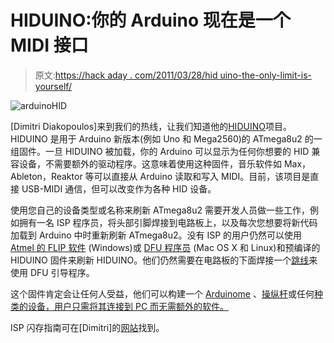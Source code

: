 # HIDUINO:你的 Arduino 现在是一个 MIDI 接口

> 原文:[https://hack aday . com/2011/03/28/hid uino-the-only-limit-is-yourself/](https://hackaday.com/2011/03/28/hiduino-the-only-limit-is-yourself/)

![](../Images/ad950f641d0d5096f6bd739adc59ee24.png "arduinoHID")

[Dimitri Diakopoulos]来到我们的热线，让我们知道他的[HIDUINO](http://mtiid.calarts.edu/research/hiduino)项目。HIDUINO 是用于 Arduino 新版本(例如 Uno 和 Mega2560)的 ATmega8u2 的一组固件。一旦 HIDUINO 被加载，你的 Arduino 可以显示为任何你想要的 HID 兼容设备，不需要额外的驱动程序。这意味着使用这种固件，音乐软件如 Max，Ableton，Reaktor 等可以直接从 Arduino 读取和写入 MIDI。目前，该项目是直接 USB-MIDI 通信，但可以改变作为各种 HID 设备。

使用您自己的设备类型或名称来刷新 ATmega8u2 需要开发人员做一些工作，例如拥有一名 ISP 程序员，将头部引脚焊接到电路板上，以及每次您想要将新代码加载到 Arduino 中时重新刷新 ATmega8u2。没有 ISP 的用户仍然可以使用 [Atmel 的 FLIP 软件](http://www.atmel.com/dyn/products/tools_card.asp?tool_id=3886) (Windows)或 [DFU 程序员](http://dfu-programmer.sourceforge.net/) (Mac OS X 和 Linux)和预编译的 HIDUINO 固件来刷新 HIDUINO。他们仍然需要在电路板的下面焊接一个[跳线](http://www.ladyada.net/library/arduino/unofaq.html)来使用 DFU 引导程序。

这个固件肯定会让任何人受益，他们可以构建一个 [Arduinome](http://hackaday.com/tag/arduinome/) 、[操纵杆](http://hackaday.com/2010/11/19/arduino-java-joystick/)或任何[种类的设备，用户只需将其连接到 PC 而无需额外的软件。](http://hackaday.com/2011/03/16/robotouch-adds-physical-game-controls-to-the-ipad/)

ISP 闪存指南可在[Dimitri]的[网站](http://code.google.com/p/hiduino/wiki/UsingHiduinoISP)找到。
